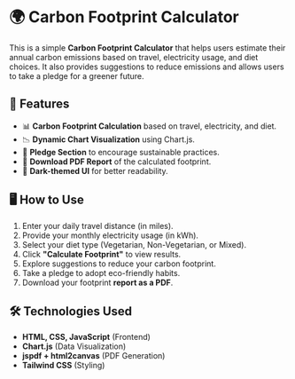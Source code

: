 # 🌍 Carbon Footprint Calculator  

This is a simple **Carbon Footprint Calculator** that helps users estimate their annual carbon emissions based on travel, electricity usage, and diet choices. It also provides suggestions to reduce emissions and allows users to take a pledge for a greener future.  

## 🚀 Features  
- 📊 **Carbon Footprint Calculation** based on travel, electricity, and diet.  
- 📉 **Dynamic Chart Visualization** using Chart.js.  
- 📝 **Pledge Section** to encourage sustainable practices.  
- 📄 **Download PDF Report** of the calculated footprint.  
- 🎨 **Dark-themed UI** for better readability.  

## 🖥️ How to Use  
1. Enter your daily travel distance (in miles).  
2. Provide your monthly electricity usage (in kWh).  
3. Select your diet type (Vegetarian, Non-Vegetarian, or Mixed).  
4. Click **"Calculate Footprint"** to view results.  
5. Explore suggestions to reduce your carbon footprint.  
6. Take a pledge to adopt eco-friendly habits.  
7. Download your footprint **report as a PDF**.  

## 🛠️ Technologies Used  
- **HTML, CSS, JavaScript** (Frontend)  
- **Chart.js** (Data Visualization)  
- **jspdf + html2canvas** (PDF Generation)  
- **Tailwind CSS** (Styling)  


